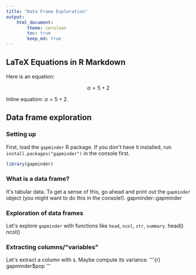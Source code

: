 ```yaml
---
title: "Data Frame Exploration"
output: 
    html_document:
        theme: cerulean
        toc: true
        keep_md: true
---
```


## LaTeX Equations in R Markdown

Here is an equation:

$$\alpha = 5 + 2$$

Inline equation: $\alpha = 5 + 2$. 

## Data frame exploration

### Setting up

First, load the `gapminder` R package. If you don't have it installed, run `install.packages("gapminder")` in the console first.


```r
library(gapminder)
```

### What is a data frame?

It's tabular data. To get a sense of this, go ahead and print out the `gapminder` object (you might want to do this in the console!).
gapminder::gapminder

### Exploration of data frames

Let's explore `gapminder` with functions like `head`, `ncol`, `str`, `summary`.
head()
ncol()


### Extracting columns/"variables"

Let's extract a column with `$`. Maybe compute its variance.
'''{r}
gapminder$pop
'''
